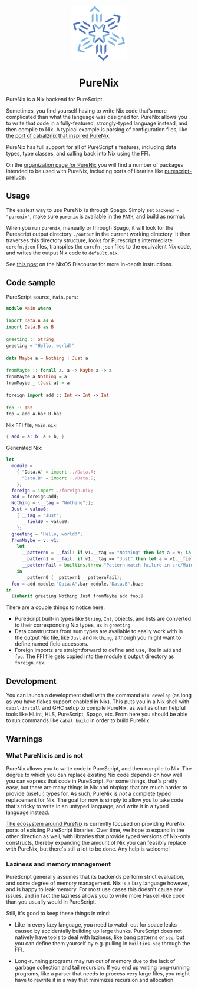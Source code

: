 <p align="center">
  <img src="img/purenix-icon.svg" width="150" height="150" />
</ p>
<h1 align="center">PureNix</h1>

PureNix is a Nix backend for PureScript.

Sometimes, you find yourself having to write Nix code that's more complicated than what the language was designed for.
PureNix allows you to write that code in a fully-featured, strongly-typed language instead, and then compile to Nix.
A typical example is parsing of configuration files, like [the port of cabal2nix that inspired PureNix](https://github.com/cdepillabout/cabal2nixWithoutIFD).

PureNix has full support for all of PureScript's features, including data types, type classes, and calling back into Nix using the FFI.

On the [organization page for PureNix](https://github.com/purenix-org) you will find a number of packages intended to be used with PureNix, including ports of libraries like [purescript-prelude](https://github.com/purenix-org/purescript-prelude).

## Usage

The easiest way to use PureNix is through Spago.
Simply set `backend = "purenix"`, make sure `purenix` is available in the `PATH`, and build as normal.

When you run `purenix`, manually or through Spago, it will look for the Purescript output directory `./output` in the current working directory.
It then traverses this directory structure, looks for Purescript's intermediate `corefn.json` files, transpiles the `corefn.json` files to the equivalent Nix code, and writes the output Nix code to `default.nix`.

See [this post](https://discourse.nixos.org/t/purenix-nix-backend-for-purescript/15756/3) on the NixOS Discourse for more in-depth instructions.


## Code sample

PureScript source, `Main.purs`:

```purescript
module Main where

import Data.A as A
import Data.B as B

greeting :: String
greeting = "Hello, world!"

data Maybe a = Nothing | Just a

fromMaybe :: forall a. a -> Maybe a -> a
fromMaybe a Nothing = a
fromMaybe _ (Just a) = a

foreign import add :: Int -> Int -> Int

foo :: Int
foo = add A.bar B.baz
```

Nix FFI file, `Main.nix`:

```nix
{ add = a: b: a + b; }
```

Generated Nix:

```nix
let
  module =
    { "Data.A" = import ../Data.A;
      "Data.B" = import ../Data.B;
    };
  foreign = import ./foreign.nix;
  add = foreign.add;
  Nothing = {__tag = "Nothing";};
  Just = value0:
    { __tag = "Just";
      __field0 = value0;
    };
  greeting = "Hello, world!";
  fromMaybe = v: v1:
    let
      __pattern0 = __fail: if v1.__tag == "Nothing" then let a = v; in a else __fail;
      __pattern1 = __fail: if v1.__tag == "Just" then let a = v1.__field0; in a else __fail;
      __patternFail = builtins.throw "Pattern match failure in src/Main.purs at 11:1 - 11:41";
    in
      __pattern0 (__pattern1 __patternFail);
  foo = add module."Data.A".bar module."Data.B".baz;
in
  {inherit greeting Nothing Just fromMaybe add foo;}
```

There are a couple things to notice here:

- PureScript built-in types like `String`, `Int`, objects, and lists are converted to their corresponding Nix types, as in `greeting`.
- Data constructors from sum types are available to easily work with in the output Nix file, like `Just` and `Nothing`, although you might want to define named field accessors.
- Foreign imports are straightforward to define and use, like in `add` and `foo`. The FFI file gets copied into the module's output directory as `foreign.nix`.

## Development

You can launch a development shell with the command `nix develop` (as long as you have flakes support enabled in Nix).
This puts you in a Nix shell with `cabal-install` and GHC setup to compile PureNix, as well as other helpful tools like HLint, HLS, PureScript, Spago, etc.
From here you should be able to run commands like `cabal build` in order to build PureNix.

## Warnings

### What PureNix is and is not

PureNix allows you to write code in PureScript, and then compile to Nix.
The degree to which you can replace existing Nix code depends on how well you can express that code in PureScript.
For some things, that's pretty easy, but there are many things in Nix and nixpkgs that are much harder to provide (useful) types for.
As such, PureNix is _not_ a complete typed replacement for Nix.
The goal for now is simply to allow you to take code that's tricky to write in an untyped language, and write it in a typed language instead.

[The ecosystem around PureNix](https://github.com/purenix-org) is currently focused on providing PureNix ports of existing PureScript libraries.
Over time, we hope to expand in the other direction as well, with libraries that provide typed versions of Nix-only constructs, thereby expanding the amount of Nix you can feasibly replace with PureNix, but there's still a lot to be done.
Any help is welcome!

### Laziness and memory management

PureScript generally assumes that its backends perform strict evaluation, and some degree of memory management.
Nix is a lazy language however, and is happy to leak memory.
For most use cases this doesn't cause any issues, and in fact the laziness allows you to write more Haskell-like code than you usually would in PureScript.

Still, it's good to keep these things in mind:

- Like in every lazy language, you need to watch out for space leaks caused by accidentally building up large thunks.
  PureScript does not natively have tools to deal with laziness, like bang patterns or `seq`, but you can define them yourself by e.g. pulling in `builtins.seq` through the FFI.

- Long-running programs may run out of memory due to the lack of garbage collection and tail recursion.
  If you end up writing long-running programs, like a parser that needs to process very large files, you might have to rewrite it in a way that minimizes recursion and allocation.

